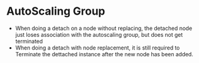 # AutoScaling Group

- When doing a detach on a node without replacing, the detached node just loses association with the autoscaling group, but does not get terminated
- When doing a detach with node replacement, it is still required to Terminate the dettached instance after the new node has been added.